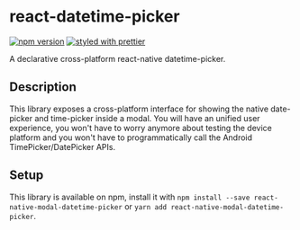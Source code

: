 # react-datetime-picker

[![npm version](https://badge.fury.io/js/react-native-modal-datetime-picker.svg)](https://badge.fury.io/js/react-native-modal-datetime-picker)
[![styled with prettier](https://img.shields.io/badge/styled_with-prettier-ff69b4.svg)](https://github.com/prettier/prettier)


A declarative cross-platform react-native datetime-picker.

## Description

This library exposes a cross-platform interface for showing the native date-picker and time-picker inside a modal.
You will have an unified user experience, you won't have to worry anymore about testing the device platform and you won't have to programmatically call the Android TimePicker/DatePicker APIs.



## Setup

This library is available on npm, install it with `npm install --save react-native-modal-datetime-picker` or `yarn add react-native-modal-datetime-picker`.

